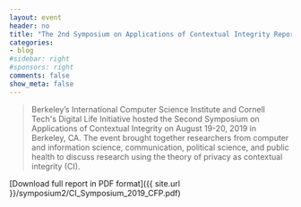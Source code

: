 ```yaml
---
layout: event
header: no
title: "The 2nd Symposium on Applications of Contextual Integrity Report"
categories:
- blog
#sidebar: right
#sponsors: right
comments: false
show_meta: false
---
```




>  Berkeley’s International Computer Science Institute and Cornell Tech's Digital Life Initiative hosted the Second Symposium on Applications of Contextual Integrity on August 19-20, 2019 in Berkeley, CA. The event brought together researchers from computer and information science, communication, political science, and public health to discuss research using the theory of privacy as contextual integrity (CI).

[Download full report in PDF format]({{ site.url }}/symposium2/CI_Symposium_2019_CFP.pdf)

<!-- A report of the program’s discussions has been created and is available: [The 2nd Symposium on Applications of Contextual Integrity Report](http://www.techpolicy.com/getattachment/Blog/Featured-Blog-Post/Symposium-on-Applications-of-Contextual-Integrity/Symposium-on-Applications-of-Contextual-Integrity-Report,-Sept-2018.pdf.aspx).

[Download full report in PDF format]({{ site.url }}/symposium2/CI_Symposium_2019_CFP.pdf)

Read the full post on [TAP ](http://www.techpolicy.com/Symposium-ApplicationsContextualIntegrityReport-GuestBlog.aspx)-->
